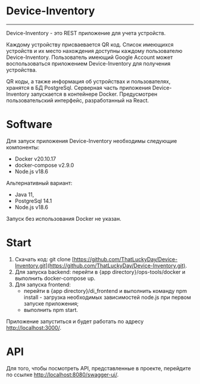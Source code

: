 # Device-Inventory

---
Device-Inventory - это REST приложение для учета устройств.

Каждому устройству присваевается QR код. Список имеющихся устройств и их место нахождения доступны каждому пользователю
Device-Inventory. Пользователь имеющий Google Account может воспользоваться приложением Device-Inventory для получения 
устройства.

QR коды, а также информация об устройствах и пользователях, хранятся в БД PostgreSql. 
Серверная часть приложения Device-Inventory запускается в контейнере Docker. 
Предусмотрен пользовательский интерфейс, разработанный на React.

# Software

Для запуск приложения Device-Inventory необходимы следующие компоненты:
  - Docker v20.10.17
  - docker-compose v2.9.0
  - Node.js v18.6

Альтернативный вариант: 
  - Java 11, 
  - PostgreSql 14.1 
  - Node.js v18.6 

Запуск без использования Docker не указан.

# Start

1. Скачать код: git clone 
[https://github.com/ThatLuckyDay/Device-Inventory.git](https://github.com/ThatLuckyDay/Device-Inventory.git).
2. Для запуска backend: перейти в {app directory}/ops-tools/docker и выполнить docker-compose up. 
3. Для запуска frontend:
   - перейти в {app directory}/di_frontend и выполнить команду npm install - загрузка необходимых 
   зависимостей node.js при первом запуске приложения;
   - выполнить npm start.

Приложение запуститься и будет работать по адресу [http://localhost:3000/](http://localhost:3000/).

# API
Для того, чтобы посмотреть API, представленные в проекте, перейдите по ссылке 
[http://localhost:8080/swagger-ui/](http://localhost:8080/swagger-ui/).